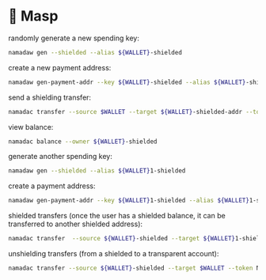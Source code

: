 # 🔨 Masp

randomly generate a new spending key:

```bash
namadaw gen --shielded --alias ${WALLET}-shielded
```

create a new payment address:

```bash
namadaw gen-payment-addr --key ${WALLET}-shielded --alias ${WALLET}-shielded-addr
```

send a shielding transfer:

```bash
namadac transfer --source $WALLET --target ${WALLET}-shielded-addr --token NAAN --amount 10 --memo $MEMO
```

view balance:

```bash
namadac balance --owner ${WALLET}-shielded
```

generate another spending key:

```bash
namadaw gen --shielded --alias ${WALLET}1-shielded
```

create a payment address:

```bash
namadaw gen-payment-addr --key ${WALLET}1-shielded --alias ${WALLET}1-shielded-addr
```

shielded transfers (once the user has a shielded balance, it can be transferred to another shielded address):

```bash
namadac transfer  --source ${WALLET}-shielded --target ${WALLET}1-shielded-addr --token NAAN --amount 4 --signing-keys <your-implicit-account-alias> --memo $MEMO
```

unshielding transfers (from a shielded to a transparent account):

```bash
namadac transfer --source ${WALLET}-shielded --target $WALLET --token NAAN --amount 4 --signing-keys <your-implicit-account-alias> --memo $MEMO
```
